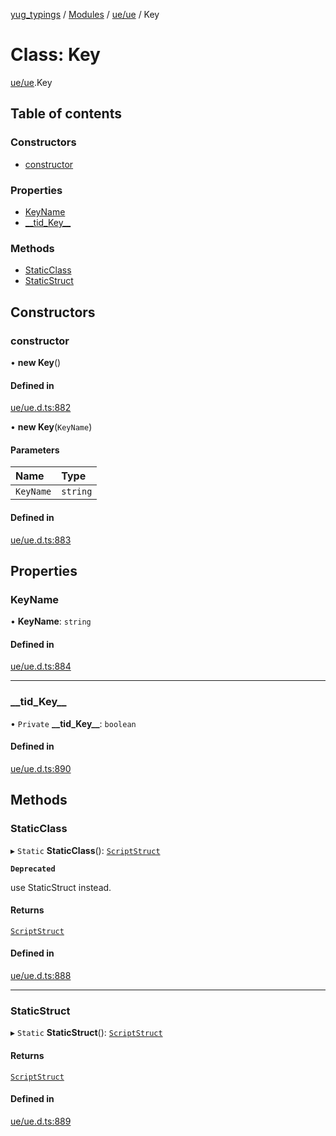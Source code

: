 [yug_typings](../README.md) / [Modules](../modules.md) / [ue/ue](../modules/ue_ue.md) / Key

# Class: Key

[ue/ue](../modules/ue_ue.md).Key

## Table of contents

### Constructors

- [constructor](ue_ue.Key.md#constructor)

### Properties

- [KeyName](ue_ue.Key.md#keyname)
- [\_\_tid\_Key\_\_](ue_ue.Key.md#__tid_key__)

### Methods

- [StaticClass](ue_ue.Key.md#staticclass)
- [StaticStruct](ue_ue.Key.md#staticstruct)

## Constructors

### constructor

• **new Key**()

#### Defined in

[ue/ue.d.ts:882](https://github.com/YugMetaverse/yug_typings/blob/b7d9b19/ue/ue.d.ts#L882)

• **new Key**(`KeyName`)

#### Parameters

| Name | Type |
| :------ | :------ |
| `KeyName` | `string` |

#### Defined in

[ue/ue.d.ts:883](https://github.com/YugMetaverse/yug_typings/blob/b7d9b19/ue/ue.d.ts#L883)

## Properties

### KeyName

• **KeyName**: `string`

#### Defined in

[ue/ue.d.ts:884](https://github.com/YugMetaverse/yug_typings/blob/b7d9b19/ue/ue.d.ts#L884)

___

### \_\_tid\_Key\_\_

• `Private` **\_\_tid\_Key\_\_**: `boolean`

#### Defined in

[ue/ue.d.ts:890](https://github.com/YugMetaverse/yug_typings/blob/b7d9b19/ue/ue.d.ts#L890)

## Methods

### StaticClass

▸ `Static` **StaticClass**(): [`ScriptStruct`](ue_ue.ScriptStruct.md)

**`Deprecated`**

use StaticStruct instead.

#### Returns

[`ScriptStruct`](ue_ue.ScriptStruct.md)

#### Defined in

[ue/ue.d.ts:888](https://github.com/YugMetaverse/yug_typings/blob/b7d9b19/ue/ue.d.ts#L888)

___

### StaticStruct

▸ `Static` **StaticStruct**(): [`ScriptStruct`](ue_ue.ScriptStruct.md)

#### Returns

[`ScriptStruct`](ue_ue.ScriptStruct.md)

#### Defined in

[ue/ue.d.ts:889](https://github.com/YugMetaverse/yug_typings/blob/b7d9b19/ue/ue.d.ts#L889)
